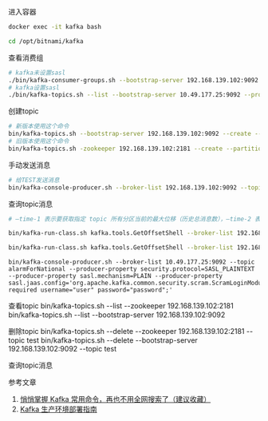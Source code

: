 进入容器

```bash
docker exec -it kafka bash
```

```bash
cd /opt/bitnami/kafka
```

查看消费组

```bash
# kafka未设置sasl
./bin/kafka-consumer-groups.sh --bootstrap-server 192.168.139.102:9092 --list
# kafka设置sasl
./bin/kafka-topics.sh --list --bootstrap-server 10.49.177.25:9092 --producer-property security.protocol=SASL_PLAINTEXT --producer-property sasl.mechanism=PLAIN --producer-property sasl.jaas.config='org.apache.kafka.common.security.scram.ScramLoginModule required username="user" password="password";'
```

创建topic

```bash
# 新版本使用这个命令
bin/kafka-topics.sh --bootstrap-server 192.168.139.102:9092 --create --partitions 1 --replication-factor 1 --topic TEST
# 旧版本使用这个命令
bin/kafka-topics.sh -zookeeper 192.168.139.102:2181 --create --partitions 5 --replication-factor 1 --topic TEST
```

手动发送消息

```bash
# 给TEST发送消息
bin/kafka-console-producer.sh --broker-list 192.168.139.102:9092 --topic TEST
```

查询topic消息

```bash
# –time-1 表示要获取指定 topic 所有分区当前的最大位移（历史总消息数），–time-2 表示获取当前最早位移（被消费的消息数），两个命令的输出结果相减便可得到所有分区当前的消息总数。

bin/kafka-run-class.sh kafka.tools.GetOffsetShell --broker-list 192.168.139.102:9092 --topic TEST --time -1

bin/kafka-run-class.sh kafka.tools.GetOffsetShell --broker-list 192.168.139.102:9092 --topic TEST --time -2
```



```shell
bin/kafka-console-producer.sh --broker-list 10.49.177.25:9092 --topic alarmForNational --producer-property security.protocol=SASL_PLAINTEXT --producer-property sasl.mechanism=PLAIN --producer-property sasl.jaas.config='org.apache.kafka.common.security.scram.ScramLoginModule required username="user" password="password";'
```

查看topic
bin/kafka-topics.sh --list --zookeeper 192.168.139.102:2181
bin/kafka-topics.sh --list --bootstrap-server 192.168.139.102:9092

删除topic
bin/kafka-topics.sh --delete --zookeeper 192.168.139.102:2181  --topic test
bin/kafka-topics.sh --delete --bootstrap-server 192.168.139.102:9092  --topic test

查询topic消息






参考文章

1. [悄悄掌握 Kafka 常用命令，再也不用全网搜索了（建议收藏）](https://cloud.tencent.com/developer/article/1761560)
1. [Kafka 生产环境部署指南](https://xie.infoq.cn/article/d57f83779490c7ff62b6b59ae)